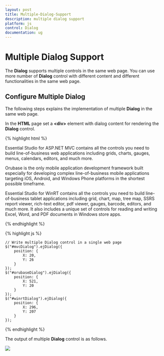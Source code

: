 ```yaml
---
layout: post
title: Multiple-Dialog-Support
description: multiple dialog support
platform: js
control: Dialog
documentation: ug
---
```


# Multiple Dialog Support

The **Dialog** supports multiple controls in the same web page. You can use more number of **Dialog** control with different content and different functionalities in the same web page.

## Configure Multiple Dialog

The following steps explains the implementation of multiple **Dialog** in the same web page. 

In the **HTML** page set a **&lt;div&gt;** element with dialog content for rendering the **Dialog** control. 

{% highlight html %}



<div id="mvcDialog" title="MVC">
   <p>
      Essential Studio for ASP.NET MVC contains all the controls you need to build line-of-business web applications including grids, charts, gauges, menus, calendars, editors, and much more.
   </p>
</div>
<div id="orubaseDialog" title="Orubase">
   <p>
      Orubase is the only mobile application development framework built especially for developing complex line-of-business mobile applications targeting iOS, Android, and Windows Phone platforms in the shortest possible timeframe. 
   </p>
</div>
<div id="winrtDialog" title="WinRT">
   <p>
      Essential Studio for WinRT contains all the controls you need to build line-of-business tablet applications including grid, chart, map, tree map, SSRS report viewer, rich-text editor, pdf viewer, gauges, barcode, editors, and much more. 
      It also includes a unique set of controls for reading and writing Excel, Word, and PDF documents in Windows store apps.
   </p>
</div>




{% endhighlight %}

{% highlight js %}


    // Write multiple Dialog control in a single web page
    $("#mvcDialog").ejDialog({
        position: {
            X: 20,
            Y: 26
        }
    });
    $("#orubaseDialog").ejDialog({
        position: {
            X: 521,
            Y: 20
        }
    });
    $("#winrtDialog").ejDialog({
        position: {
            X: 296,
            Y: 207
        }
    });


{% endhighlight %}

The output of multiple **Dialog** control is as follows.

![]("/js/Dialog/Multiple-Dialog-Support_images/Multiple-Dialog-Support_img1.png") 

